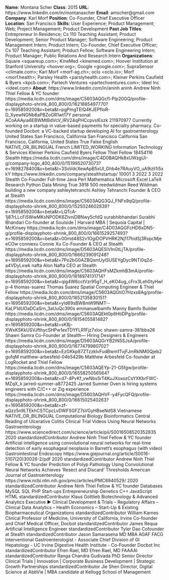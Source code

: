 **Name**: Montana Scher
**Class**: 2015
**URL**: https://www\.linkedin\.com/in/montanascher
**Email**: amscher@gmail\.com
**Company**: Karl Morf
**Position**: Co\-Founder, Chief Executive Officer
**Location**: San Francisco
**Skills**: User Experience; Product Management; Web; Project Management; Product Development
**Past Job Titles**: Entrepreneur In Residence; Cs 110 Teaching Assistant; Product Development; Senior Product Manager; Software Engineering; Product Management Intern; Product Intern; Co\-Founder, Chief Executive Officer; Cs 107 Teaching Assistant; Product Fellow; Software Engineering Intern; Product Manager; Public Relations And Research Intern
**Organizations**: Square <squareup\.com>; KineMed <kinemed\.com>; Hoover Institution at Stanford University <hoover\.org>; Google <google\.com>; SupraSensor <climate\.com>; Karl Morf <morf\-ag\.ch>; oclo <oclo\.io>; Morf <morf\.health>; Parsley Health <parslyhealth\.com>; Kleiner Perkins Caufield & Byers <kpcb\.com>; Partech Ventures <partechventures\.com>; Ideel Inc <ideel\.com>
**About**: https://www\.linkedin\.com/in/aninh aninh Andrew Ninh Thiel Fellow & YC founder https://media\.licdn\.com/dms/image/C5603AQGcfl\-Plp20GQ/profile\-displayphoto\-shrink\_800\_800/0/1621885497770?e=1695859200&v=beta&t=pgPmgTElQ4KJEPfIoR\-D\_XyewNGNb8aPBZoGR1wt17Y personal ACoAAAyia6EBWMtBdVcV\_lRV24qPHCcpvsIEszk 211970977 Currently working on a startup in value\-based payments for specialty pharmacy\.  Co\-founded Docbot: a VC\-backed startup developing AI for gastroenterology United States San Francisco, California San Francisco California San Francisco, California, United States True False English NATIVE\_OR\_BILINGUAL French LIMITED\_WORKING Information Technology & Services Kleiner Perkins Caufield Byers Fellow Thiel Fellow 18454116 Stealth https://media\.licdn\.com/dms/image/C4D0BAQHk8xUWzgUI\-g/company\-logo\_400\_400/0/1519952073073?e=1698278400&v=beta&t=3SoVdcXewApB5xUl\_Ghb4e7RAuyVO\_uA9izli1i5xkY https://www\.linkedin\.com/company/stealthstartup/ 10001 3 2022 3 2022 Stealth Co\-Founder Full\-time Java Perl Mathematica Microsoft Excel LaTeX Research Python Data Mining True 3918 500 reedwildman Reed Wildman building a new company ashleytehranchi Ashley Tehranchi Founder & CEO at Stealth https://media\.licdn\.com/dms/image/C5603AQG3QJ\_FNFx9qQ/profile\-displayphoto\-shrink\_800\_800/0/1525024602839?e=1695859200&v=beta&t=LQTcA\-1j87rLLcFi5WwMKsNPODK6ZlvniDBNwy5cfdQ surabhibhandari Surabhi Bhandari Co\-founder at Soulside | Harvard MBA | Sequoia Capital | McKinsey https://media\.licdn\.com/dms/image/C4D03AQGFcHD6xDN5\-g/profile\-displayphoto\-shrink\_800\_800/0/1661529257493?e=1695859200&v=beta&t=00md48S2v1OgiDOPVHRK2Nj117hidSj3RspcMjeeCOw conniexu Connie Xu Co\-Founder & CEO at Stealth https://media\.licdn\.com/dms/image/D5603AQESiVInGtLjTA/profile\-displayphoto\-shrink\_800\_800/0/1666239091248?e=1695859200&v=beta&t=7Po2bG0AZBQsmUylSUSEYgDyc9NTi0q2d\-a4VDyLxwk nafta Alon Nafta CEO at Stealth https://media\.licdn\.com/dms/image/C5603AQHFsMZkmhB3mA/profile\-displayphoto\-shrink\_800\_800/0/1618974131714?e=1695859200&v=beta&t=qig4W6cctVzr95gT\_H\_eKO4ug\_cFrx3Leh0tyHwlp\-4 thomas\-suarez Thomas Suarez Spatial Computing Engineer & Thiel Fellow https://media\.licdn\.com/dms/image/C5603AQGtiO7Hzxs8Ag/profile\-displayphoto\-shrink\_800\_800/0/1652135830151?e=1695859200&v=beta&t=yId69sBW8mW9NMT\-\-KaLP1dUOaDCaSrn\_3aUuQc390s emmanuelbamfo Manny Bamfo Builder https://media\.licdn\.com/dms/image/C5603AQEkt0p6HtiDPg/profile\-displayphoto\-shrink\_800\_800/0/1615405581482?e=1695859200&v=beta&t=sK8j\-XWxKSKkUSVJfthycSHPw1exTDYFLR1Fjz7xloc shawn\-samra\-381bba26 Shawn Samra Co\-Founder at Stealth— Hiring Designers & Engineers https://media\.licdn\.com/dms/image/D5603AQGrYB2tN5SJsA/profile\-displayphoto\-shrink\_800\_800/0/1677479980702?e=1695859200&v=beta&t=EzGKkp87ZTzzklvFudBwm1TvjFJmRkNM0Qjeb2gufqM matthew\-arbesfeld\-04b5429b Matthew Arbesfeld Co\-founder at LogRocket and Thiel Fellow https://media\.licdn\.com/dms/image/C5603AQEYp\-21\-G5fgw/profile\-displayphoto\-shrink\_800\_800/0/1655825056564?e=1695859200&v=beta&t=d7\-4PvKf\_vwNbs5rT4KuJXoxozCsYXKbrFWC\-MZqX\_k jarred\-sumner\-a8772425 Jarred Sumner Oven is hiring systems engineers with C/C\+\+ or Zig experience https://media\.licdn\.com/dms/image/D5603AQHVF\-y4FycQFQ/profile\-displayphoto\-shrink\_800\_800/0/1661502540263?e=1695859200&v=beta&t=zf\-aQzz5n9LTEkhCSTCpcLvDWFSGFZ7sVGyHBseNdS8 Vietnamese NATIVE\_OR\_BILINGUAL Computational Biology Bioinformatics Central Reading of Ulcerative Colitis Clinical Trial Videos Using Neural Networks Gastroenterology https://www\.sciencedirect\.com/science/article/pii/S0016508520352835 2020 standardizedContributor Andrew Ninh Thiel Fellow & YC founder Artificial intelligence using convolutional neural networks for real\-time detection of early esophageal neoplasia in Barrett’s esophagus \(with video\) Gastrointestinal Endoscopy https://www\.giejournal\.org/article/S0016\-5107\(20\)30026\-2/pdf 2020 standardizedContributor Andrew Ninh Thiel Fellow & YC founder Prediction of Polyp Pathology Using Convolutional Neural Networks Achieves ‘Resect and Discard’ Thresholds American Journal of Gastroenterology https://www\.ncbi\.nlm\.nih\.gov/pmc/articles/PMC6940529/ 2020 standardizedContributor Andrew Ninh Thiel Fellow & YC founder Databases MySQL SQL PHP Start\-ups Entrepreneurship Genetics C\+\+ JavaScript HTML standardizedContributor Klaus Gottlieb Biotechnology & Advanced Analytics Executive ► Clinical Development & Trials – Regulatory Affairs – Clinical Data Analytics – Health Economics – Start\-Up & Existing Biopharmaceutical Organizations standardizedContributor William Karnes Clinical Professor of Medicine, University of California, Irvine Co\-founder and Chief Medical Officer, Docbot standardizedContributor James Requa Artificial Intelligence Engineer standardizedContributor Tyler Dao Cofounder at Stealth standardizedContributor Jason Samarasena MD MBA AGAF FACG Interventional Gastroenterologist \- Associate Chief Division of GI Hepatology \- UC Irvine Digestive Health Institute \- Co\-Founder Docbot Inc standardizedContributor Efren Rael, MD Efren Rael, MD FAAAAI standardizedContributor Ranga Chandra Gudivada PhD Senior Director Clinical Trials | Innovation | Corporate Business Development | Strategic Growth Partnerships standardizedContributor Jie Shen Director, Digital Science at AbbVie | MBA candidate at Kellogg School of Management
